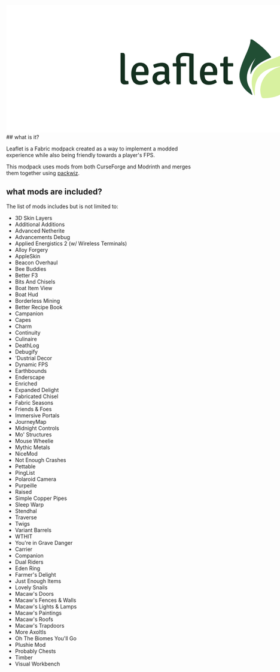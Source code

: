 <img src="resources/banner.png" style="max-width: 1500px"/>
## what is it?

Leaflet is a Fabric modpack created as a way to implement a modded experience while also being friendly towards a player's FPS.

This modpack uses mods from both CurseForge and Modrinth and merges them together using [packwiz](https://github.com/packwiz/packwiz).

## what mods are included?
The list of mods includes but is not limited to:

- 3D Skin Layers
- Additional Additions
- Advanced Netherite
- Advancements Debug
- Applied Energistics 2 (w/ Wireless Terminals)
- Alloy Forgery
- AppleSkin
- Beacon Overhaul
- Bee Buddies
- Better F3
- Bits And Chisels
- Boat Item View
- Boat Hud
- Borderless Mining
- Better Recipe Book
- Campanion
- Capes
- Charm
- Continuity
- Culinaire
- DeathLog
- Debugify
- 'Dustrial Decor
- Dynamic FPS
- Earthbounds
- Enderscape
- Enriched
- Expanded Delight
- Fabricated Chisel
- Fabric Seasons
- Friends & Foes
- Immersive Portals
- JourneyMap
- Midnight Controls
- Mo' Structures
- Mouse Wheelie
- Mythic Metals
- NiceMod
- Not Enough Crashes
- Pettable
- PingList
- Polaroid Camera
- Purpeille
- Raised
- Simple Copper Pipes
- Sleep Warp
- Stendhal
- Traverse
- Twigs
- Variant Barrels
- WTHIT
- You're in Grave Danger
- Carrier
- Companion
- Dual Riders
- Eden Ring
- Farmer's Delight
- Just Enough Items
- Lovely Snails
- Macaw's Doors
- Macaw's Fences & Walls
- Macaw's Lights & Lamps
- Macaw's Paintings
- Macaw's Roofs
- Macaw's Trapdoors
- More Axoltls
- Oh The Biomes You'll Go
- Plushie Mod
- Probably Chests
- Timber
- Visual Workbench